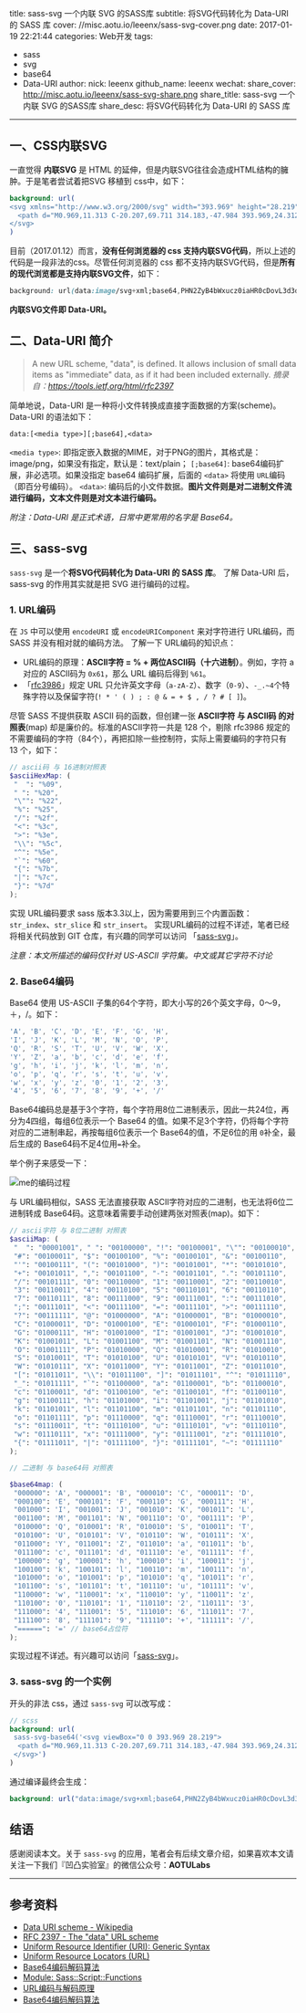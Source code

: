 title: sass-svg 一个内联 SVG 的SASS库 
subtitle: 将SVG代码转化为 Data-URI 的 SASS 库
cover: //misc.aotu.io/leeenx/sass-svg-cover.png
date: 2017-01-19 22:21:44
categories: Web开发
tags:
  - sass
  - svg
  - base64
  - Data-URI
author:
  nick: leeenx
  github_name: leeenx
wechat:
  share_cover: http://misc.aotu.io/leeenx/sass-svg-share.png
  share_title: sass-svg 一个内联 SVG 的SASS库 
  share_desc: 将SVG代码转化为 Data-URI 的 SASS 库



---

<!-- more -->

## 一、CSS内联SVG

一直觉得 **内联SVG** 是 HTML 的延伸，但是内联SVG往往会造成HTML结构的臃肿。于是笔者尝试着把SVG 移植到 css中，如下：

```scss
background: url(
<svg xmlns="http://www.w3.org/2000/svg" width="393.969" height="28.219" viewBox="0 0 393.969 28.219">
  <path d="M0.969,11.313 C-20.207,69.711 314.183,-47.984 393.969,24.312 "/>
</svg>
)
```

目前（2017.01.12）而言，**没有任何浏览器的 css 支持内联SVG代码**，所以上述的代码是一段非法的css。尽管任何浏览器的 css 都不支持内联SVG代码，但是**所有的现代浏览都是支持内联SVG文件**，如下：

```css
background: url(data:image/svg+xml;base64,PHN2ZyB4bWxucz0iaHR0cDovL3d3dy53My5vcmcvMjAwMC9zdmciIHZpZXdCb3g9IjAgMCA3NTAgNDAwIj4gCQkJPHBhdGggZD0iTTAsMCBMNzUwLDAgTDc1MCw0MDAgTDM4OCw0MDAgTDM3NSwzODcsIEwzNjIsNDAwIEwwLDQwMFoiIGZpbGw9IiMwZjAiPjwvcGF0aD4gCQk8L3N2Zz4=);
```
**内联SVG文件即 Data-URI。**

## 二、Data-URI 简介

> A new URL scheme, "data", is defined. It allows inclusion of small data items as "immediate" data, as if it had been included externally.
*摘录自：https://tools.ietf.org/html/rfc2397*

简单地说，Data-URI 是一种将小文件转换成直接字面数据的方案(scheme)。Data-URI 的语法如下：

```data-uri
data:[<media type>][;base64],<data>
```

`<media type>`:  即指定嵌入数据的MIME，对于PNG的图片，其格式是：image/png，如果没有指定，默认是：text/plain； 
`[;base64]`: base64编码扩展，非必选项。如果没指定 base64 编码扩展，后面的 `<data>` 将使用 `URL`编码（即百分号编码）。 
`<data>`: 编码后的小文件数据。**图片文件则是对二进制文件流进行编码，文本文件则是对文本进行编码。**


_附注：Data-URI 是正式术语，日常中更常用的名字是 Base64。_

## 三、sass-svg

`sass-svg` 是一个**将SVG代码转化为 Data-URI 的 SASS 库**。
了解 Data-URI 后，sass-svg 的作用其实就是把 SVG 进行编码的过程。

### 1. URL编码

在 `JS` 中可以使用 `encodeURI` 或 `encodeURIComponent` 来对字符进行 URL编码，而 SASS 并没有相对就的编码方法。
了解一下 URL编码的知识点：

- URL编码的原理：**ASCII字符 = % + 两位ASCII码（十六进制）**。例如，字符 a 对应的 ASCII码为 `0x61`，那么 URL 编码后得到 `%61`。
- 「[rfc3986](http://www.ietf.org/rfc/rfc3986)」规定 URL 只允许英文字母（`a-zA-Z`）、数字（`0-9`）、`-_.~4`个特殊字符以及保留字符(`! * ' ( ) ; : @ & = + $ , / ? # [ ]`)。

尽管 SASS 不提供获取 ASCII 码的函数，但创建一张 **ASCII字符 与 ASCII码 的对照表**(map) 却是廉价的。标准的ASCII字符一共是 128 个，剔除 rfc3986 规定的不需要编码的字符（84个），再把扣除一些控制符，实际上需要编码的字符只有 13 个，如下：

```scss
// ascii码 与 16进制对照表
$asciiHexMap: (
 "	": "%09",
 " ": "%20",
 "\"": "%22",
 "%": "%25",
 "/": "%2f",
 "<": "%3c",
 ">": "%3e",
 "\\": "%5c",
 "^": "%5e",
 "`": "%60",
 "{": "%7b",
 "|": "%7c",
 "}": "%7d"
);
```

实现 URL编码要求 sass 版本3.3以上，因为需要用到三个内置函数：`str_index`、`str_slice` 和 `str_insert`。 实现URL编码的过程不详述，笔者已经将相关代码放到 GIT 仓库，有兴趣的同学可以访问 「[sass-svg](https://github.com/leeenx/sass-svg)」。

_注意：本文所描述的编码仅针对 US-ASCII 字符集。中文或其它字符不讨论_

### 2. Base64编码

Base64 使用 US-ASCII 子集的64个字符，即大小写的26个英文字母，0～9，＋，/。如下：

```javascript
'A', 'B', 'C', 'D', 'E', 'F', 'G', 'H',
'I', 'J', 'K', 'L', 'M', 'N', 'O', 'P',
'Q', 'R', 'S', 'T', 'U', 'V', 'W', 'X',
'Y', 'Z', 'a', 'b', 'c', 'd', 'e', 'f',
'g', 'h', 'i', 'j', 'k', 'l', 'm', 'n',
'o', 'p', 'q', 'r', 's', 't', 'u', 'v',
'w', 'x', 'y', 'z', '0', '1', '2', '3',
'4', '5', '6', '7', '8', '9', '+', '/'
```

Base64编码总是基于3个字符，每个字符用8位二进制表示，因此一共24位，再分为4四组，每组6位表示一个 Base64 的值。如果不足3个字符，仍将每个字符对应的二进制串起，再按每组6位表示一个 Base64的值，不足6位的用 `0`补全，最后生成的 Base64码不足4位用`=`补全。

举个例子来感受一下：

![me的编码过程](http://7xv39r.com1.z0.glb.clouddn.com/2017-01-19-01.png)

与 URL编码相似，SASS 无法直接获取 ASCII字符对应的二进制，也无法将6位二进制转成 Base64码。这意味着需要手动创建两张对照表(map)。如下：

```scss
// ascii字符 与 8位二进制 对照表
$asciiMap: (
 "	": "00001001", " ": "00100000", "!": "00100001", "\"": "00100010", 
 "#": "00100011", "$": "00100100", "%": "00100101", "&": "00100110",
 "'": "00100111", "(": "00101000", ")": "00101001", "*": "00101010", 
 "+": "00101011", ",": "00101100", "-": "00101101", ".": "00101110",
 "/": "00101111", "0": "00110000", "1": "00110001", "2": "00110010", 
 "3": "00110011", "4": "00110100", "5": "00110101", "6": "00110110", 
 "7": "00110111", "8": "00111000", "9": "00111001", ":": "00111010", 
 ";": "00111011", "<": "00111100", "=": "00111101", ">": "00111110",
 "?": "00111111", "@": "01000000", "A": "01000001", "B": "01000010", 
 "C": "01000011", "D": "01000100", "E": "01000101", "F": "01000110",
 "G": "01000111", "H": "01001000", "I": "01001001", "J": "01001010", 
 "K": "01001011", "L": "01001100", "M": "01001101", "N": "01001110",
 "O": "01001111", "P": "01010000", "Q": "01010001", "R": "01010010", 
 "S": "01010011", "T": "01010100", "U": "01010101", "V": "01010110",
 "W": "01010111", "X": "01011000", "Y": "01011001", "Z": "01011010", 
 "[": "01011011", "\\": "01011100", "]": "01011101", "^": "01011110",
 "_": "01011111", "`": "01100000", "a": "01100001", "b": "01100010", 
 "c": "01100011", "d": "01100100", "e": "01100101", "f": "01100110",
 "g": "01100111", "h": "01101000", "i": "01101001", "j": "01101010", 
 "k": "01101011", "l": "01101100", "m": "01101101", "n": "01101110",
 "o": "01101111", "p": "01110000", "q": "01110001", "r": "01110010", 
 "s": "01110011", "t": "01110100", "u": "01110101", "v": "01110110",
 "w": "01110111", "x": "01111000", "y": "01111001", "z": "01111010", 
 "{": "01111011", "|": "01111100", "}": "01111101", "~": "01111110"
);
```

```scss
// 二进制 与 base64码 对照表

$base64map: (
 "000000": 'A', "000001": 'B', "000010": 'C', "000011": 'D', 
 "000100": 'E', "000101": 'F', "000110": 'G', "000111": 'H',
 "001000": 'I', "001001": 'J', "001010": 'K', "001011": 'L', 
 "001100": 'M', "001101": 'N', "001110": 'O', "001111": 'P',
 "010000": 'Q', "010001": 'R', "010010": 'S', "010011": 'T', 
 "010100": 'U', "010101": 'V', "010110": 'W', "010111": 'X',
 "011000": 'Y', "011001": 'Z', "011010": 'a', "011011": 'b', 
 "011100": 'c', "011101": 'd', "011110": 'e', "011111": 'f',
 "100000": 'g', "100001": 'h', "100010": 'i', "100011": 'j', 
 "100100": 'k', "100101": 'l', "100110": 'm', "100111": 'n',
 "101000": 'o', "101001": 'p', "101010": 'q', "101011": 'r', 
 "101100": 's', "101101": 't', "101110": 'u', "101111": 'v',
 "110000": 'w', "110001": 'x', "110010": 'y', "110011": 'z', 
 "110100": '0', "110101": '1', "110110": '2', "110111": '3',
 "111000": '4', "111001": '5', "111010": '6', "111011": '7', 
 "111100": '8', "111101": '9', "111110": '+', "111111": '/',
 "======": '=' // base64占位符
);
```

实现过程不详述。有兴趣可以访问「[sass-svg](https://github.com/leeenx/sass-svg)」。

### 3. sass-svg 的一个实例

开头的非法 css，通过 `sass-svg` 可以改写成： 

```scss
// scss
background: url(
 sass-svg-base64('<svg viewBox="0 0 393.969 28.219">
  <path d="M0.969,11.313 C-20.207,69.711 314.183,-47.984 393.969,24.312 "/>
 </svg>')
)
```

通过编译最终会生成：

```scss
background: url("data:image/svg+xml;base64,PHN2ZyB4bWxucz0iaHR0cDovL3d3dy53My5vcmcvMjAwMC9zdmciIHZpZXdCb3g9IjAgMCAzOTMuOTY5IDI4LjIxOSI+IAkJICA8cGF0aCBkPSJNMC45NjksMTEuMzEzIEMtMjAuMjA3LDY5LjcxMSAzMTQuMTgzLC00Ny45ODQgMzkzLjk2OSwyNC4zMTIgIi8+IAkJPC9zdmc+");
```

## 结语

感谢阅读本文。关于 `sass-svg` 的应用，笔者会有后续文章介绍，如果喜欢本文请关注一下我们『凹凸实验室』的微信公众号：**AOTULabs**

------

## 参考资料

- [Data URI scheme - Wikipedia](https://en.wikipedia.org/wiki/Data_URI_scheme)
- [RFC 2397 - The "data" URL scheme](https://tools.ietf.org/html/rfc2397) 
- [Uniform Resource Identifier (URI): Generic Syntax](http://www.ietf.org/rfc/rfc3986)
- [Uniform Resource Locators (URL)](http://www.ietf.org/rfc/rfc1738.txt)
- [Base64编码解码算法](http://blog.chinaunix.net/uid-25885064-id-3798791.html)
- [Module: Sass::Script::Functions](http://sass-lang.com/documentation/Sass/Script/Functions.html)
- [URL编码与解码原理](http://blog.csdn.net/zmx729618/article/details/51381655)
- [Base64编码解码算法](http://blog.chinaunix.net/uid-25885064-id-3798791.html)

